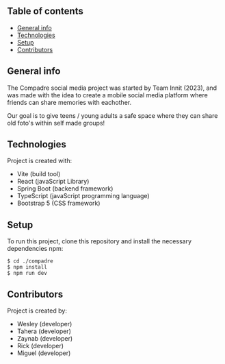 ## Table of contents

- [General info](#general-info)
- [Technologies](#technologies)
- [Setup](#setup)
- [Contributors](#contributors)

## General info

The Compadre social media project was started by Team Innit (2023), and was made with
the idea to create a mobile social media platform where friends can share memories with eachother.

Our goal is to give teens / young adults a safe space where they can share old foto's within self made groups!

## Technologies

Project is created with:

- Vite (build tool)
- React (javaScript Library)
- Spring Boot (backend framework)
- TypeScript (javaScript programming language)
- Bootstrap 5 (CSS framework)

## Setup

To run this project, clone this repository and install the necessary dependencies npm:

```
$ cd ./compadre
$ npm install
$ npm run dev
```

## Contributors

Project is created by:

- Wesley (developer)
- Tahera (developer)
- Zaynab (developer)
- Rick (developer)
- Miguel (developer)
